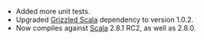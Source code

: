 * Added more unit tests.
* Upgraded [Grizzled Scala][] dependency to version 1.0.2.
* Now compiles against [Scala][] 2.8.1 RC2, as well as 2.8.0.

[Grizzled Scala]: http://bmc.github.com/grizzled-scala/
[Scala]: http://www.scala-lang.org/


